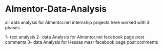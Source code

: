 # Almentor-Data-Analysis
all data analysis for Almentor.net internship projects
here worked with 3 phases 

1- text analysis 
2- data Analysis for Almentor.net facebook page post comments
3- data Analysis for Hessas masr facebook page post comments
